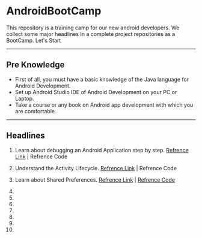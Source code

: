 # AndroidBootCamp
This repository is a training camp for our new android developers. We collect some major headlines In a complete project repositories as a BootCamp. Let's Start

---

## Pre Knowledge
* First of all, you must have a basic knowledge of the Java language for Android Development.
* Set up Android Studio IDE of Android Development on your PC or Laptop.
* Take a course or any book on Android app development with which you are comfortable.

---

## Headlines
1. Learn about debugging an Android Application step by step. [Refrence Link](https://developer.android.com/studio/debug/index.html) |  Refrence Code

2. Understand the Activity Lifecycle. [Refrence Link](https://developer.android.com/guide/components/activities/activity-lifecycle) | Refrence Code

3. Learn about Shared Preferences. [Refrence Link]() | [Refrence Code]() 

4.

5.

6.

7.

8.

9.

10.
